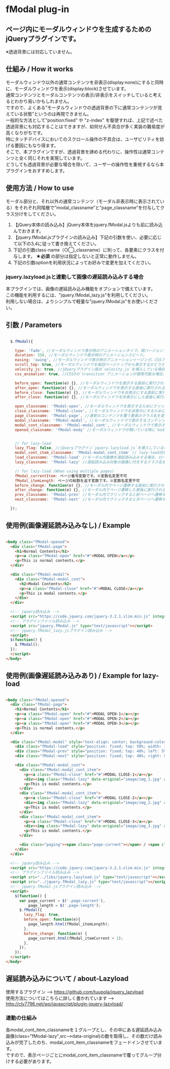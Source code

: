 # fModal plug-in
## ページ内にモーダルウィンドウを生成するためのjQueryプラグインです。
※透過背景には対応していません。

## 仕組み / How it works

モーダルウィンドウ以外の通常コンテンツを非表示(display:none)にすると同時に、モーダルウィンドウを表示(display:block)させています。  
通常コンテンツとモーダルコンテンツの表示/非表示をスイッチしていると考えるとわかり易いかもしれません。  
ですので、よくある”モーダルウィンドウの透過背景の下に通常コンテンツが見えている状態”というのは再現できません。  
一般的な方法として"position:fixed" や "z-index" を駆使すれば、上記で述べた透過背景にも対応することはできますが、如何せん不具合が多く実装の難易度が高くなりがちです。  
特にタッチデバイスにおいてのスクロール操作の不具合は、ユーザビリティを妨げる要因にもなり得ます。  
そこで、本プラグインですが、透過背景を諦める代わりに、操作性は通常コンテンツと全く同じそれを実現しています。  
どうしても透過背景が必要な場合を除いて、ユーザーの操作性を重視するなら本プラグインをおすすめします。

## 使用方法 / How to use

モーダル部分と、それ以外の通常コンテンツ（モーダル非表示時に表示されている）をそれぞれ同階層で”modal_classname”と”page_classname”を付与してクラス分けをしてください。
1. 【jQuery本体の読み込み】jQuery本体をjquery.fModal.jsよりも前に読み込んでおきます。
2. 【jquery.fModal.jsプラグインの読み込み】下記の引数を使い、必要に応じて以下の3,4に従って書き換えてください。
3. 下記の引数class-name（○◯_classname）に則って、各要素にクラスを付与します。 **★必須** の部分は指定しないと正常に動作しません。
4. 下記の引数optionを利用状況によってお好みで変更を加えてください。  

### jquery.lazyload.jsと連動して画像の遅延読み込みする場合
本プラグインでは、画像の遅延読み込み機能をオプションで備えています。  
この機能を利用するには、"jquery.fModal_lazy.js"を利用してください。  
利用しない場合は、よりシンプルで軽量な"jquery.fModal.js"をお使いください。


## 引数 / Parameters
```js

  $.fModal({

    type: 'fade', //モーダルウィンドウ表示時のアニメーションタイプ。現バージョンでは`fade`のみです。
    duration: 350, //モーダルウィンドウ表示時のアニメーションスピード。
    easing: 'swing', //モーダルウィンドウ表示時のアニメーションイージング。CSSアニメーションの場合は反映されず、`ease-in-out`が適応されます。
    scroll_top: true, //モーダルウィンドウを毎回ページトップから表示するかどうか。
    velocity_js: true, //jQueryプラグイン版の`velocity.js`を導入している場合、`velocity.js`アニメーションの使用の可否を設定できます。
    css_animation: true, //CSS3の`transition`アニメーションが使用可能な場合、`transition`アニメーションの使用の可否を設定できます。

    before_open: function(e) {}, //モーダルウィンドウを表示する直前に実行される関数です。パラメータ`e`にはクリックイベントが渡されています。
    after_open: function(e) {}, //モーダルウィンドウを表示する直後に実行される関数です。パラメータ`e`にはクリックイベントが渡されています。
    before_close: function(e) {}, //モーダルウィンドウを非表示にする直前に実行される関数です。パラメータ`e`にはクリックイベントが渡されています。
    after_close: function(e) {}, //モーダルウィンドウを非表示にした直後に実行される関数です。パラメータ`e`にはクリックイベントが渡されています。

    open_classname: 'fModal-open', //モーダルウィンドウを表示するためにクリックする要素のクラス名を変更できます。 ★必須
    close_classname: 'fModal-close', //モーダルウィンドウを非表示にするためにクリックする要素のクラス名を変更できます。 ★必須
    page_classname: 'fModal-page', //通常のコンテンツを覆う要素のクラス名を変更できます。モーダル表示時には非表示となります。 **★必須**
    modal_classname: 'fModal-modal', //モーダルウィンドウで表示するコンテンツを覆う要素のクラス名を変更できます。 ★必須
    modal_cont_classname: 'fModal-modal_cont', //モーダルウィンドウで表示するコンテンツを覆う要素のクラス名を変更できます。
    opened_classname: 'fModal-body' //モーダルウィンドウが開いている時に`body`要素に付与されるクラス名を変更できます。モーダルを閉じる時に、body要素をopacity:0;にする必要があるので必ず付与してください。 ★必須


    // for lazy-load
    lazy_flag: false, //jQueryプラグイン`jquery.lazyload.js`を導入している場合、モーダル内画像を遅延読み込みするかを設定できます。
    modal_cont_item_classname: 'fModal-modal_cont_item' // lazy-load対象をページごとにグループ分けするためのクラスです。この中のクラス名"fModal-lazy"を検索して全て表示し終えたのちmodal_cont_classnameが表示されます。lazy-loadを使用する場合は、必ずmodal_cont_classnameの中にこのmodal_cont_item_classnameを作ってその中にコンテンツを記述してください。
    load_classname: 'fModal-load' //モーダル内画像を遅延読み込みする場合、ロード時に表示するローディング画像（もしくはそれを覆う要素）のクラス名を変更できます。
    lazy_classname: 'fModal-lazy' //遅延読み込み対象の画像に付与するクラス名を変更できます。

    // for lazy-load (When using multiple pages)
    fModal_currentItem: ページ番号変数です。※変数名変更不可
    fModal_itemLength: ページの総数を返す変数です。※変数名変更不可
    before_change: function(e) {}, //モーダル内でページ遷移する直前に実行される関数です。パラメータ`e`にはクリックイベントが渡されています。
    after_change: function(e) {}, //モーダル内でページ遷移した直後に実行される関数です。パラメータ`e`にはクリックイベントが渡されています。
    prev_classname: 'fModal-prev' //モーダル内でクリックすると前ページへ遷移する要素のクラス名を変更できます。
    next_classname: 'fModal-next' //モーダル内でクリックすると次ページへ遷移する要素のクラス名を変更できます。

  });

```

## 使用例(画像遅延読み込みなし) / Example
```html

<body class="fModal-opened">
  <div class="fModal-page">
    <h1>Normal Contents</h1>
    <p><a class="fModal-open" href="#">MODAL OPEN</a></p>
    <p>This is normal contents.</p>
  </div>

  <div class="fModal-modal">
    <div class="fModal-modal_cont">
      <h2>Modal Contents</h2>
      <p><a class="fModal-close" href="#">MODAL CLOSE</a></p>
      <p>This is modal contents.</p>
    </div>
  </div>

  <!-- jquery読み込み -->
  <script src="https://code.jquery.com/jquery-3.2.1.slim.min.js" integrity="sha256-k2WSCIexGzOj3Euiig+TlR8gA0EmPjuc79OEeY5L45g=" crossorigin="anonymous"></script>
  <!-- プラグインファイル読み込み -->
  <script src="jquery.fModal.js" type="text/javascript"></script>
  <!-- jquery.fModal_lazy.jsプラグイン読み込み -->
  <script>
  $(function() {
    $.fModal();
  });
  </script>
</body>

```

## 使用例(画像遅延読み込みあり) / Example for lazy-load
```html

<body class="fModal-opened">
  <div class="fModal-page">
    <h1>Normal Contents</h1>
    <p><a class="fModal-open" href="#">MODAL OPEN-1</a></p>
    <p><a class="fModal-open" href="#">MODAL OPEN-2</a></p>
    <p><a class="fModal-open" href="#">MODAL OPEN-3</a></p>
    <p>This is normal contents.</p>
  </div>

  <div class="fModal-modal" style="text-align: center; background-color: rgba(0,0,0,0.5)">
    <div class="fModal-load" style="position: fixed; top: 50%; width: 100%;"><img class="loading" src="image/loading.gif" alt="" style="width: 40px; margin-top: -20px;"/></div>
    <div class="fModal-prev" style="position: fixed; top: 48%; left: 5%; font-size: 30px; z-index: 10; cursor: pointer;">&#60;</div>
    <div class="fModal-next" style="position: fixed; top: 48%; right: 5%; font-size: 30px; z-index: 10; cursor: pointer;">&#62;</div>

    <div class="fModal-modal_cont">
      <div class="fModal-modal_cont_item">
        <p><a class="fModal-close" href="#">MODAL CLOSE-1</a></p>
        <div><img class="fModal-lazy" data-original="image/img_1.jpg" alt="" /></div>
        <p>This is modal contents.</p>
      </div>
      <div class="fModal-modal_cont_item">
        <p><a class="fModal-close" href="#">MODAL CLOSE-2</a></p>
        <div><img class="fModal-lazy" data-original="image/img_2.jpg" alt="" /></div>
        <p>This is modal contents.</p>
      </div>
      <div class="fModal-modal_cont_item">
        <p><a class="fModal-close" href="#">MODAL CLOSE-3</a></p>
        <div><img class="fModal-lazy" data-original="image/img_3.jpg" alt="" /></div>
        <p>This is modal contents.</p>
      </div>

      <div class="paging"><span class="page-current"></span> / <span class="page-length"></span></div>
    </div>
  </div>

  <!-- jquery読み込み -->
  <script src="https://code.jquery.com/jquery-3.2.1.slim.min.js" integrity="sha256-k2WSCIexGzOj3Euiig+TlR8gA0EmPjuc79OEeY5L45g=" crossorigin="anonymous"></script>
  <!-- プラグインファイル読み込み -->
  <script src="../libs/jquery.lazyload.js" type="text/javascript"></script>
  <script src="../jquery.fModal_lazy.js" type="text/javascript"></script>
  <!-- jquery.fModal.jsプラグイン読み込み -->
  <script>
    $(function() {
      var page_current = $('.page-current'),
          page_length = $('.page-length');
      $.fModal({
        lazy_flag: true,
        before_open: function(e){
          page_length.html(fModal_itemLength);
        },
        before_change: function(e) {
          page_current.html(fModal_itemCurrent + 1);
        },
      });
    });
  </script>
</body>

```

## 遅延読み込みについて / about-Lazyload

使用するプラグイン --> https://github.com/tuupola/jquery_lazyload  
使用方法についてはこちらに詳しく書かれています --> http://cly7796.net/wp/javascript/plugin-jquery-lazyload/
### 連動の仕組み
各modal_cont_item_classnameを１グループとし、その中にある遅延読み込み画像(class="fModal-lazy",src-->data-original)の数を取得し、その数だけ読み込みが完了したのち、modal_cont_item_classnameをフェードインさせています。  
ですので、表示ページごとにmodal_cont_item_classnameで覆ってグループ分けする必要があります。
